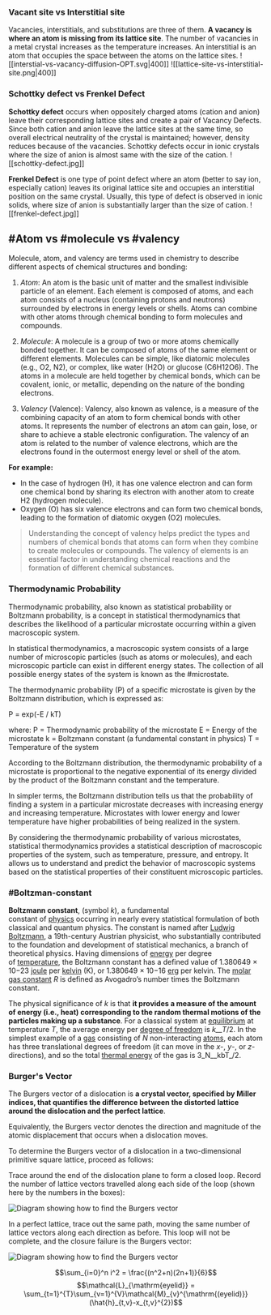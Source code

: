 


### Vacant site vs Interstitial site 
 Vacancies, interstitials, and substitutions are three of them. **A vacancy is where an atom is missing from its lattice site**. The number of vacancies in a metal crystal increases as the temperature increases. An interstitial is an atom that occupies the space between the atoms on the lattice sites.
 ![[interstial-vs-vacancy-diffusion-OPT.svg|400]]
 ![[lattice-site-vs-interstitial-site.png|400]]

### Schottky defect vs Frenkel Defect

 **Schottky defect** occurs when oppositely charged atoms (cation and anion) leave their corresponding lattice sites and create a pair of Vacancy Defects. Since both cation and anion leave the lattice sites at the same time, so overall electrical neutrality of the crystal is maintained; however, density reduces because of the vacancies. Schottky defects occur in ionic crystals where the size of anion is almost same with the size of the cation.
![[schottky-defect.jpg]]

 **Frenkel Defect** is one type of point defect where an atom (better to say ion, especially cation) leaves its original lattice site and occupies an interstitial position on the same crystal. Usually, this type of defect is observed in ionic solids, where size of anion is substantially larger than the size of cation.
![[frenkel-defect.jpg]]


## #Atom vs #molecule vs #valency

Molecule, atom, and valency are terms used in chemistry to describe different aspects of chemical structures and bonding:

1. *Atom*: An atom is the basic unit of matter and the smallest indivisible particle of an element. Each element is composed of atoms, and each atom consists of a nucleus (containing protons and neutrons) surrounded by electrons in energy levels or shells. Atoms can combine with other atoms through chemical bonding to form molecules and compounds.
    
2. *Molecule*: A molecule is a group of two or more atoms chemically bonded together. It can be composed of atoms of the same element or different elements. Molecules can be simple, like diatomic molecules (e.g., O2, N2), or complex, like water (H2O) or glucose (C6H12O6). The atoms in a molecule are held together by chemical bonds, which can be covalent, ionic, or metallic, depending on the nature of the bonding electrons.
    
3. *Valency* (Valence): Valency, also known as valence, is a measure of the combining capacity of an atom to form chemical bonds with other atoms. It represents the number of electrons an atom can gain, lose, or share to achieve a stable electronic configuration. The valency of an atom is related to the number of valence electrons, which are the electrons found in the outermost energy level or shell of the atom.
    

**For example:**

- In the case of hydrogen (H), it has one valence electron and can form one chemical bond by sharing its electron with another atom to create H2 (hydrogen molecule).
- Oxygen (O) has six valence electrons and can form two chemical bonds, leading to the formation of diatomic oxygen (O2) molecules.

> Understanding the concept of valency helps predict the types and numbers of chemical bonds that atoms can form when they combine to create molecules or compounds. The valency of elements is an essential factor in understanding chemical reactions and the formation of different chemical substances.


### Thermodynamic Probability
Thermodynamic probability, also known as statistical probability or Boltzmann probability, is a concept in statistical thermodynamics that describes the likelihood of a particular microstate occurring within a given macroscopic system.

In statistical thermodynamics, a macroscopic system consists of a large number of microscopic particles (such as atoms or molecules), and each microscopic particle can exist in different energy states. The collection of all possible energy states of the system is known as the #microstate.

The thermodynamic probability (P) of a specific microstate is given by the Boltzmann distribution, which is expressed as:

P = exp(-E / kT)

where: P = Thermodynamic probability of the microstate E = Energy of the microstate k = Boltzmann constant (a fundamental constant in physics) T = Temperature of the system

According to the Boltzmann distribution, the thermodynamic probability of a microstate is proportional to the negative exponential of its energy divided by the product of the Boltzmann constant and the temperature.

In simpler terms, the Boltzmann distribution tells us that the probability of finding a system in a particular microstate decreases with increasing energy and increasing temperature. Microstates with lower energy and lower temperature have higher probabilities of being realized in the system.

By considering the thermodynamic probability of various microstates, statistical thermodynamics provides a statistical description of macroscopic properties of the system, such as temperature, pressure, and entropy. It allows us to understand and predict the behavior of macroscopic systems based on the statistical properties of their constituent microscopic particles.

### #Boltzman-constant

**Boltzmann constant**, (symbol _k_), a fundamental constant of [physics](https://www.britannica.com/science/physics-science) occurring in nearly every statistical formulation of both classical and quantum physics. The constant is named after [Ludwig Boltzmann](https://www.britannica.com/biography/Ludwig-Boltzmann), a 19th-century Austrian physicist, who substantially contributed to the foundation and development of statistical mechanics, a branch of theoretical physics. Having dimensions of [energy](https://www.britannica.com/science/energy) per degree of [temperature](https://www.britannica.com/science/temperature), the Boltzmann constant has a defined value of 1.380649 × 10−23 [joule](https://www.britannica.com/science/joule) per [kelvin](https://www.britannica.com/science/kelvin) (K), or 1.380649 × 10−16 [erg](https://www.britannica.com/science/erg-measurement) per kelvin. The [molar gas constant](https://www.britannica.com/science/universal-gas-constant) _R_ is defined as Avogadro’s number times the Boltzmann constant.

The physical significance of _k_ is that **it provides a measure of the amount of energy (i.e., heat) corresponding to the random thermal motions of the particles making up a substance**. For a classical system at [equilibrium](https://www.merriam-webster.com/dictionary/equilibrium) at temperature _T_, the average energy per [degree of freedom](https://www.britannica.com/science/degree-of-freedom-mathematics-and-statistics) is _k__T_/2. In the simplest example of a [gas](https://www.britannica.com/science/gas-state-of-matter) consisting of _N_ non-interacting [atoms](https://www.britannica.com/science/atom), each atom has three translational degrees of freedom (it can move in the _x_-, _y_-, or _z_-directions), and so the total [thermal energy](https://www.britannica.com/science/thermal-energy) of the gas is 3_N__kbT_/2.

### Burger's Vector

  The Burgers vector of a dislocation is **a crystal vector, specified by Miller indices, that quantifies the difference between the distorted lattice around the dislocation and the perfect lattice**.

Equivalently, the Burgers vector denotes the direction and magnitude of the atomic displacement that occurs when a dislocation moves.

To determine the Burgers vector of a dislocation in a two-dimensional primitive square lattice, proceed as follows:

Trace around the end of the dislocation plane to form a closed loop. Record the number of lattice vectors travelled along each side of the loop (shown here by the numbers in the boxes):

![Diagram showing how to find the Burgers vector](https://www.doitpoms.ac.uk/tlplib/dislocations/images/burgers-vector1.gif)

In a perfect lattice, trace out the same path, moving the same number of lattice vectors along each direction as before. This loop will not be complete, and the closure failure is the Burgers vector:

![Diagram showing how to find the Burgers vector](https://www.doitpoms.ac.uk/tlplib/dislocations/images/burgers-vector2.gif)


$$\sum_{i=0}^n i^2 = \frac{(n^2+n)(2n+1)}{6}$$
$$\mathcal{L}_{\mathrm{eyelid}} = \sum_{t=1}^{T}\sum_{v=1}^{V}\mathcal{M}_{v}^{\mathrm{(eyelid)}}(\hat{h}_{t,v}-x_{t,v}^{2})$$
